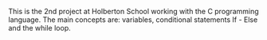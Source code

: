 This is the 2nd project at Holberton School working with the C programming language. The main concepts are: variables, conditional statements If - Else and the while loop. 